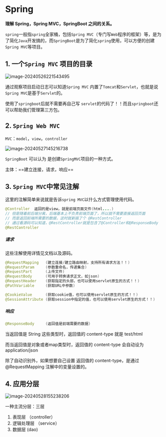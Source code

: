 # Spring

**理解 Spring，Spring MVC，SpringBoot 之间的关系。**

`spring`一般指`spring`全家桶，包括`Spring MVC`（专门写`Web`程序的框架）等，是为了简化`Java`开发搞的，而`SpringBoot`是为了简化`spring`使用，可以方便的创建`Spring MVC`等项目。

## 1. 一个`Spring MVC` 项目的目录 

![image-20240526221543495](E:\Note\Java\JavaEE进阶\Spring.assets\image-20240526221543495.png)

通过观察项目启动日志可以知道`Spring MVC` 内置了`Tomcat`和`Servlet`，也就是说`Spring MVC`是基于`Servlet`的。

使用了`springboot`后就不需要再自己写 `servlet`的代码了！！而且`springboot`还可以帮助我们管理第三方包。 

## 2. `Spring Web MVC`

`MVC`：`model`，`view`，`controller`

![image-20240527145216738](E:\Note\Java\JavaEE进阶\Spring.assets\image-20240527145216738.png)

`SpringBoot` 可以认为 是创建`SpringMVC`项目的一种方式。

主体：==建立连接，请求，响应==

## 3. `Spring MVC`中常见注解

这里的注解简单来说就是告诉`spring MVC`以什么方式管理使用代码。

```java
@Controller  返回的是view，就是前端页面文件(html....)
// 但是随着前后端分离，后端基本上不负责前端页面了，所以就不需要直接返回页面
// 而是返回前端所需要的数据，这时就新搞了个 @RestController
// 通过看源码可以知道，@RestController就是包含了@Controller和@ResponseBody
@RestController
```

##### 请求

这些注解使用详情见文档以及源码。

```java
@RequestMapping   (建立连接/建立路由映射，支持所有请求方法！！)
@RequestParam     (参数重命名，传递集合)
@RequestPart      (上传文件)
@RequestBody      (可用于转换请求正文，如json)
@RequestHeader    (获取指定的头部，也可以使用servlet原生的方式！！)
@PathVariable     (获取URL中参数)

@CookieValue      (获取cookie值，也可以使用servlet原生的方式！！)
@SessionAttribute (获取session中指定的值，也可以使用servlet原生的方式！！)
```

##### 响应

```java
@ResponseBody     (返回值是前端需要的数据)
```

当返回值是 String 这些类型时，返回值的 content-type 就是 test/html

而当返回值是对象或者map类型时，返回值的 content-type 会自动设为 application/json

除了自动识别外，如果想要自己设置 返回值的  content-type，是通过@RequestMapping 注解中的变量设置的。

## 4. 应用分层

![image-20240528155238206](E:\Note\Java\JavaEE进阶\Spring.assets\image-20240528155238206.png)

一种主流分层：三层

1. 表现层  （controller）
2. 逻辑处理层  （service）
3. 数据层    (dao)


